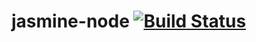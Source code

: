 # jasmine-node [![Build Status](https://travis-ci.org/Junior6MW/jasmine-node.svg?branch=master)](https://travis-ci.org/Junior6MW/jasmine-node)